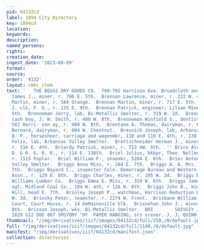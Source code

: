 ```yaml
---
pid: 04132cd
label: 1894 City Directory
key: 1894cd
location: 
keywords: 
description: 
named_persons: 
rights: 
creation_date: 
ingest_date: '2023-08-09'
format: 
source: 
order: '4132'
layout: cmhc_item
text: '   THE BEGGS DRY GOODS CO.  700-702 Harrison Ave. Broadcloth and Suitings  BRE  Brennan
  James J., miner, r. 706 E. 5th.  Brennan Lawrence, miner, r. 222 W. 4th.  Brennan
  Martin, miner, r. 504 Orange.  Brennan Martin, miner, r. 717 E. 5th.  Brennan Michael
  J. clk, P. O., r. 135 E. 9th.  Brennan Patrick, engineer, Lilian Mine, r. 606 E.
  5th.  Brenneman Jerry, lab, Bi-Metallic Smelter, r. 319 W. 2d.  Brenneman Rufus,
  cash boy, J. W. Smith, r. 400 W. 8th,  Brenneman Winfield S., dentist, 2 Emmet blk,
  502 Harri- son ay, r. 400 W. 8th.  Brentano A. Thomas, dairyman, r. 615 W. Elm.  Brentano
  Bernard, dairyman, r. 604 W. Chestnut.  Bresnick Joseph, lab, Arkansas Valley Smelter.  BRESSETTE
  B. F., horseshoer, carriage and wagonmkr, 118 and 119 E. 4th, r. 138 W. 3d.  Bresson
  Felix, lab, Arkansas Valley Smelter.  Brettschneider Herman J., miner, Penrose Mine,
  r. 316 E. 4th.  Briardy Patrick, miner, r. 712 HW. 5th.  '' Brice Alex, switchman,
  D. & R. G. R. R., r. 114 E. 138th.  Briel Julius, bkkpr, Theo. Nollenberger & Co.,
  r. 1515 Poplar.  Briel William P., shoemkr, 5204 E. 6th.  Brier Anton, lab, Arkansas
  Valley Smelter.  Briggs Anna Miss, r. 204 E. 7th.  Briggs A. A. Mrs., r. 231 EH.
  7th.  Briggs Bayard C., inspector Colo. Demurrage Bureau and Western Ry. Weighing
  Assn., r. 129 E. 8th.  Briggs Charles, miner, r. 105 W. 3d.  Briggs Elijah, sawyer,
  Williams Lumber Co.  Briggs Emma E. Miss, r. 319 W. 6th.  Briggs James T., sales
  agt. Midland Coal Co., 104 W. 4th, r 126 W. 6th.  Briggs John B., miner, r. Fryer
  Hill, head E. 7th.  Brinley Joseph P., watchman, Harrison Reduction Wks., r. 425
  W. 3d.  Brinsky Peter, teamster, r. 2274 W. Front.  Brisbane William H., clk, District
  Court, Court House, r. 14 DeMaineville blk.  Brisnehan John J., miner, r. 824 E.
  8th.  Brisson Joseph, wks. Bi-Metallic Smelter.  BRI        SUIVGIY JAOLS “IS Wiis
  1829 G12 DUE 807 SMSYONY "HY  PAPER HANGING, srs srexer. J, J, QUINN    '
thumbnail: "/img/derivatives/iiif/images/04132cd/full/250,/0/default.jpg"
full: "/img/derivatives/iiif/images/04132cd/full/1140,/0/default.jpg"
manifest: "/img/derivatives/iiif/04132cd/manifest.json"
collection: directories
---
```

